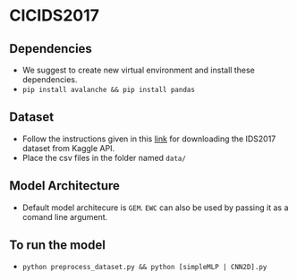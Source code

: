 # CICIDS2017

## Dependencies 
- We suggest to create new virtual environment and install these dependencies. 
- ```pip install avalanche && pip install pandas```
## Dataset
- Follow the instructions given in this [link](https://github.com/Kaggle/kaggle-api#api-credentials) for downloading the IDS2017 dataset from Kaggle API.
- Place the csv files in the folder named `data/`

## Model Architecture
- Default model architecure is `GEM`. `EWC` can also be used by passing it as a comand line argument. 

## To run the model 
- ```python preprocess_dataset.py && python [simpleMLP | CNN2D].py```